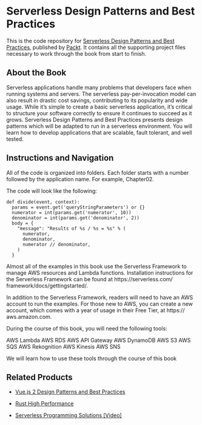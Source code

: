 
# Serverless Design Patterns and Best Practices
This is the code repository for [Serverless Design Patterns and Best Practices](https://www.packtpub.com/application-development/serverless-design-patterns-and-best-practices?utm_source=github&utm_medium=repository&utm_campaign=9781788620642), published by [Packt](https://www.packtpub.com/?utm_source=github). It contains all the supporting project files necessary to work through the book from start to finish.
## About the Book
Serverless applications handle many problems that developers face when running systems and servers. The serverless pay-per-invocation model can also result in drastic cost savings, contributing to its popularity and wide usage. While it’s simple to create a basic serverless application, it’s critical to structure your software correctly to ensure it continues to succeed as it grows. Serverless Design Patterns and Best Practices presents design patterns which will be adapted to run in a serverless environment. You will learn how to develop applications that are scalable, fault tolerant, and well tested.

## Instructions and Navigation
All of the code is organized into folders. Each folder starts with a number followed by the application name. For example, Chapter02.



The code will look like the following:
```
def divide(event, context):
  params = event.get('queryStringParameters') or {}
  numerator = int(params.get('numerator', 10))
  denominator = int(params.get('denominator', 2))
  body = {
    "message": "Results of %s / %s = %s" % (
      numerator,
      denominator,
      numerator // denominator,
    )
  }
```

Almost all of the examples in this book use the Serverless Framework to manage AWS resources and Lambda functions. Installation instructions for the Serverless Framework can be found at https:/​/​serverless.​com/​framework/​docs/​gettingstarted/​.

In addition to the Serverless Framework, readers will need to have an AWS account to run the examples. For those new to AWS, you can create a new account, which comes with a year of usage in their Free Tier, at https:/​/​aws.amazon.​com.


During the course of this book, you will need the following tools:

AWS Lambda
AWS RDS
AWS API Gateway
AWS DynamoDB
AWS S3
AWS SQS
AWS Rekognition
AWS Kinesis
AWS SNS


We will learn how to use these tools through the course of this book

## Related Products
* [Vue.js 2 Design Patterns and Best Practices](https://www.packtpub.com/web-development/vuejs-design-patterns-and-best-practices?utm_source=github&utm_medium=repository&utm_campaign=9781788839792)

* [Rust High Performance](https://www.packtpub.com/application-development/rust-high-performance?utm_source=github&utm_medium=repository&utm_campaign=9781788399487)

* [Serverless Programming Solutions [Video]](https://www.packtpub.com/application-development/serverless-programming-solutions-video?utm_source=github&utm_medium=repository&utm_campaign=9781788622325)
